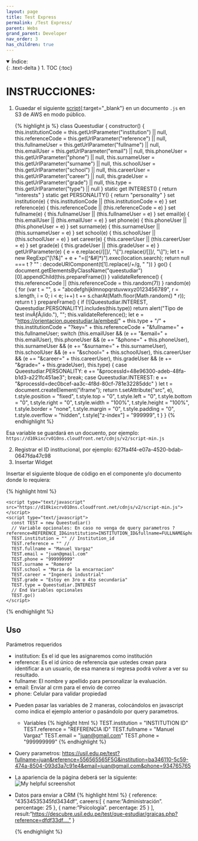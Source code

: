 ```yaml
---
layout: page
title: Test Express
permalink: /Test Express/
parent: Webs
grand_parent: Developer
nav_order: 3
has_children: true
---
```


<details open markdown="block">
  <summary>
    Índice:
  </summary>
  {: .text-delta }
1. TOC
{:toc}
</details>

# INSTRUCCIONES:
1. Guaedar el siguiente [script](https://d10kixcrv010ns.cloudfront.net/cdnjs/v2/script-min.js){:target="_blank"} en un documento `.js` en S3 de AWS en modo público.
   
    {% highlight js %}
      class Queestudiar {
          constructor() {
              this.institutionCode = this.getUrlParameter("institution") || null, 
              this.referenceCode = this.getUrlParameter("reference") || null, 
              this.fullnameUser = this.getUrlParameter("fullname") || null, 
              this.emailUser = this.getUrlParameter("email") || null, 
              this.phoneUser = this.getUrlParameter("phone") || null, 
              this.surnameUser = this.getUrlParameter("surname") || null, 
              this.schoolUser = this.getUrlParameter("school") || null, 
              this.careerUser = this.getUrlParameter("career") || null, 
              this.gradeUser = this.getUrlParameter("grade") || null, 
              this.type = this.getUrlParameter("type") || null
          }
          static get INTEREST() {
              return "interests"
          }
          static get PERSONALITY() {
              return "personality"
          }
          set institution(e) {
              this.institutionCode || (this.institutionCode = e)
          }
          set reference(e) {
              this.referenceCode || (this.referenceCode = e)
          }
          set fullname(e) {
              this.fullnameUser || (this.fullnameUser = e)
          }
          set email(e) {
              this.emailUser || (this.emailUser = e)
          }
          set phone(e) {
              this.phoneUser || (this.phoneUser = e)
          }
          set surname(e) {
              this.surnameUser || (this.surnameUser = e)
          }
          set school(e) {
              this.schoolUser || (this.schoolUser = e)
          }
          set career(e) {
              this.careerUser || (this.careerUser = e)
          }
          set grade(e) {
              this.gradeUser || (this.gradeUser = e)
          }
          getUrlParameter(e) {
              e = e.replace(/[\[]/, "\\[").replace(/[\]]/, "\\]");
              let t = new RegExp("[\\?&]" + e + "=([^&#]*)").exec(location.search);
              return null === t ? "" : decodeURIComponent(t[1].replace(/\+/g, " "))
          }
          go() {
              document.getElementsByClassName("queestudiar")[0].appendChild(this.prepareFrame())
          }
          validateReference() {
              this.referenceCode || (this.referenceCode = this.random(7))
          }
          random(e) {
              for (var t = "", 
                    s = "abcdefghijklmnopqrstuvwxyz0123456789", 
                    r = s.length, 
                    i = 0; 
                    i < e; i++) t += s.charAt(Math.floor(Math.random() * r));
              return t
          }
          prepareFrame() {
              if (![Queestudiar.INTEREST, Queestudiar.PERSONALITY].includes(this.type)) 
                return alert("Tipo de test invÃƒÂ¡lido."), "";
              this.validateReference();
              let e = "https://orientacion.queestudiar.la/embed/" + 
                    this.type + "/" + 
                    this.institutionCode + 
                    "?key=" + 
                    this.referenceCode + 
                    "&fullname=" + 
                  this.fullnameUser;
              switch (this.emailUser && (e += "&email=" + this.emailUser), 
                      this.phoneUser && (e += "&phone=" + this.phoneUser), 
                      this.surnameUser && (e += "&surname=" + this.surnameUser), 
                      this.schoolUser && (e += "&school=" + this.schoolUser), 
                      this.careerUser && (e += "&career=" + this.careerUser), 
                      this.gradeUser && (e += "&grade=" + this.gradeUser), 
                      this.type) {
                  case Queestudiar.PERSONALITY:
                      e += "&processId=48e96300-adeb-48fa-b1d3-a221fc451ae3";
                      break;
                  case Queestudiar.INTEREST:
                      e += "&processId=dec0bcef-aa3c-4f8d-80cf-781e32285ddc"
              }
              let t = document.createElement("iframe");
              return 	t.setAttribute("src", e), 
                    t.style.position = "fixed", 
                    t.style.top = "0", 
                    t.style.left = "0", 
                    t.style.bottom = "0", 
                    t.style.right = "0", 
                    t.style.width = "100%", 
                    t.style.height = "100%", 
                    t.style.border = "none", 
                    t.style.margin = "0", 
                    t.style.padding = "0", 
                    t.style.overflow = "hidden", 
                    t.style["z-index"] = "999999", 
                    t
          }
      }
    {% endhighlight %}

  Esa variable se guardará en un docuento, por ejemplo: `https://d10kixcrv010ns.cloudfront.net/cdnjs/v2/script-min.js`

2. Registrar el ID institucional, por ejemplo: 627fa4f4-e07a-4520-bdab-0647fda47c98
3. Insertar Widget
   
  Insertar el siguiente bloque de código en el componente y/o documento donde lo requiera:

  {% highlight html %}
    <div class="queestudiar"></div>

    <script type="text/javascript" src="https://d10kixcrv010ns.cloudfront.net/cdnjs/v2/script-min.js"></script>
    <script type="text/javascript">
      const TEST = new Queestudiar()
      // Variable opcionales: En caso no venga de query parametros ?reference=REFERENCE_ID&institution=INSTITUTION_ID&fullname=FULLNAME&phone=PHONE&email=EMAIL
      TEST.institution = "" // Institution_id
      TEST.reference = "" // 
      TEST.fullname = "Manuel Vargaz"
      TEST.email = "juan@gmail.com"
      TEST.phone = "999999999"
      TEST.surname = "Romero"
      TEST.school = "Maria de la encarnacion"
      TEST.career = "Ingeneri industrial"
      TEST.grade = "Estoy en 3ro o 4to secundaria"
      TEST.type = Queestudiar.INTEREST
      // End Variables opcionales
      TEST.go()
    </script>
  {% endhighlight %}

## Uso
  
Parámetros requeridos
   - institution: Es el id que les asignaremos como institución
   - reference: Es el id único de referencia que ustedes crean para identificar a un usuario, de esa manera si regresa podrá volver a ver su resultado.
   - fullname: El nombre y apellido para personalizar la evaluación.
   - email: Enviar al crm para el envío de correo
   - phone: Celular para validar propiedad

  * Pueden pasar las variables de 2 maneras, colocándolos en javascript como indica el ejemplo anterior o pasándolo por query parametros.
    * Variables
        {% highlight html %}
          TEST.institution = "INSTITUTION ID"
          TEST.reference = "REFERENCIA ID"
          TEST.fullname = "Manuel Vargaz"
          TEST.email = "juan@gmail.com"
          TEST.phone = "999999999"
        {% endhighlight %}

  * Query parametros: https://usil.edu.pe/test?fullname=juan&reference=556565565F5G&institution=ba346110-5c59-474a-8504-093d3a7c91e4&email=juan@gmail.com&phone=934765765
  * La apariencia de la página deberá ser la siguiente:
    ![My helpful screenshot](https://cdn.discordapp.com/attachments/955522800918085683/1032045892603232266/unknown.png)
  
  * Datos para enviar a CRM
      {% highlight html %}
          {
            reference: “43534535345fd3434df”,
            careers:[
              {
                name:”Administración”.
                percentage: 25
              },
              {
                name:”Psicología”.
                percentage: 25
              }
            ],
            result:“https://descubre.usil.edu.pe/test/que-estudiar/graicas.php?reference=dfdf33df....”
          }

      {% endhighlight %}
